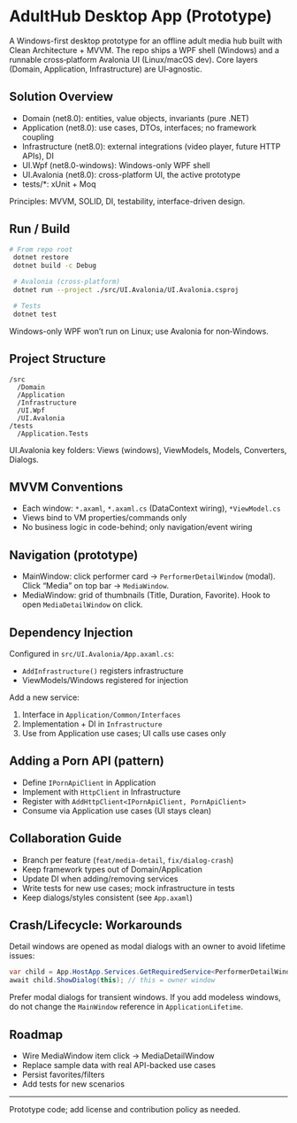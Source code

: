 # AdultHub Desktop App (Prototype)

A Windows-first desktop prototype for an offline adult media hub built with Clean Architecture + MVVM. The repo ships a WPF shell (Windows) and a runnable cross‑platform Avalonia UI (Linux/macOS dev). Core layers (Domain, Application, Infrastructure) are UI‑agnostic.

## Solution Overview
- Domain (net8.0): entities, value objects, invariants (pure .NET)
- Application (net8.0): use cases, DTOs, interfaces; no framework coupling
- Infrastructure (net8.0): external integrations (video player, future HTTP APIs), DI
- UI.Wpf (net8.0-windows): Windows-only WPF shell
- UI.Avalonia (net8.0): cross-platform UI, the active prototype
- tests/*: xUnit + Moq

Principles: MVVM, SOLID, DI, testability, interface-driven design.

## Run / Build
```bash
# From repo root
 dotnet restore
 dotnet build -c Debug

 # Avalonia (cross‑platform)
 dotnet run --project ./src/UI.Avalonia/UI.Avalonia.csproj

 # Tests
 dotnet test
```
Windows-only WPF won’t run on Linux; use Avalonia for non‑Windows.

## Project Structure
```
/src
  /Domain
  /Application
  /Infrastructure
  /UI.Wpf
  /UI.Avalonia
/tests
  /Application.Tests
```
UI.Avalonia key folders: Views (windows), ViewModels, Models, Converters, Dialogs.

## MVVM Conventions
- Each window: `*.axaml`, `*.axaml.cs` (DataContext wiring), `*ViewModel.cs`
- Views bind to VM properties/commands only
- No business logic in code-behind; only navigation/event wiring

## Navigation (prototype)
- MainWindow: click performer card → `PerformerDetailWindow` (modal). Click “Media” on top bar → `MediaWindow`.
- MediaWindow: grid of thumbnails (Title, Duration, Favorite). Hook to open `MediaDetailWindow` on click.

## Dependency Injection
Configured in `src/UI.Avalonia/App.axaml.cs`:
- `AddInfrastructure()` registers infrastructure
- ViewModels/Windows registered for injection

Add a new service:
1) Interface in `Application/Common/Interfaces`
2) Implementation + DI in `Infrastructure`
3) Use from Application use cases; UI calls use cases only

## Adding a Porn API (pattern)
- Define `IPornApiClient` in Application
- Implement with `HttpClient` in Infrastructure
- Register with `AddHttpClient<IPornApiClient, PornApiClient>`
- Consume via Application use cases (UI stays clean)

## Collaboration Guide
- Branch per feature (`feat/media-detail`, `fix/dialog-crash`)
- Keep framework types out of Domain/Application
- Update DI when adding/removing services
- Write tests for new use cases; mock infrastructure in tests
- Keep dialogs/styles consistent (see `App.axaml`)

## Crash/Lifecycle: Workarounds
Detail windows are opened as modal dialogs with an owner to avoid lifetime issues:
```csharp
var child = App.HostApp.Services.GetRequiredService<PerformerDetailWindow>();
await child.ShowDialog(this); // this = owner window
```
Prefer modal dialogs for transient windows. If you add modeless windows, do not change the `MainWindow` reference in `ApplicationLifetime`.

## Roadmap
- Wire MediaWindow item click → MediaDetailWindow
- Replace sample data with real API-backed use cases
- Persist favorites/filters
- Add tests for new scenarios

---
Prototype code; add license and contribution policy as needed.
